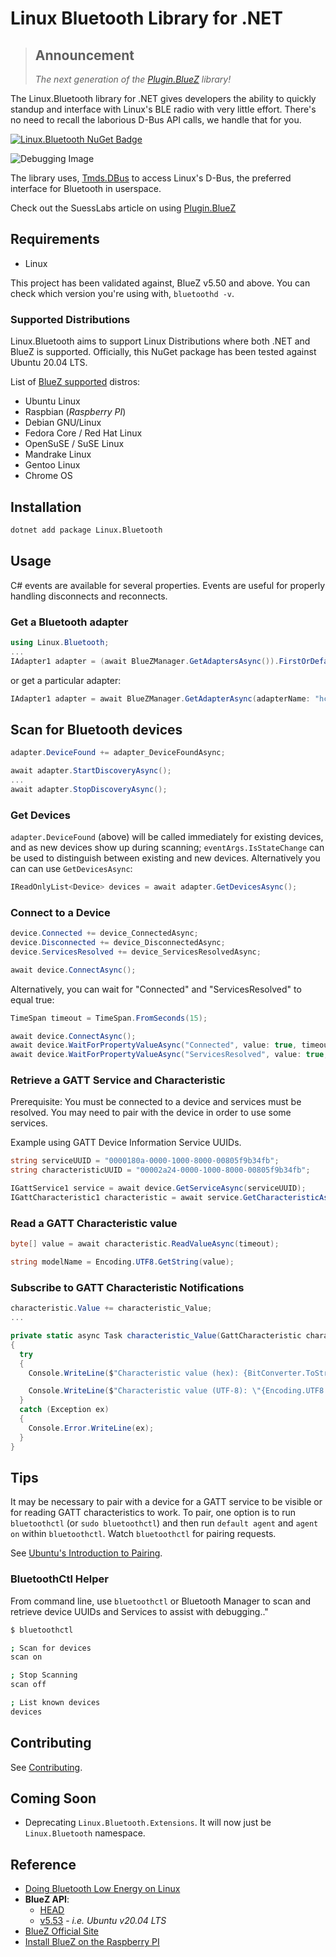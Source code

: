 # Linux Bluetooth Library for .NET

> ## Announcement
>
> _The next generation of the [Plugin.BlueZ](https://github.com/SuessLabs/Plugin.BlueZ) library!_

The Linux.Bluetooth library for .NET gives developers the ability to quickly standup and interface with Linux's BLE radio with very little effort. There's no need to recall the laborious D-Bus API calls, we handle that for you.

[![Linux.Bluetooth NuGet Badge](https://buildstats.info/nuget/Linux.Bluetooth?dWidth=70&includePreReleases=true)](https://www.nuget.org/packages/Linux.Bluetooth/)

![Debugging Image](https://github.com/SuessLabs/Linux.Bluetooth/blob/master/docs/Adapter%20-%20ObjectPath%20Contents.png)

The library uses, [Tmds.DBus](https://github.com/tmds/Tmds.DBus) to access Linux's D-Bus, the preferred interface for Bluetooth in userspace.

Check out the SuessLabs article on using [Plugin.BlueZ](https://suesslabs.com/csharp/net-and-linux-bluetooth/)

## Requirements

* Linux

This project has been validated against, BlueZ v5.50 and above. You can check which version you're using with, `bluetoothd -v`.

### Supported Distributions

Linux.Bluetooth aims to support Linux Distributions where both .NET and BlueZ is supported. Officially, this NuGet package has been tested against Ubuntu 20.04 LTS.

List of [BlueZ supported](http://www.bluez.org/about/) distros:

* Ubuntu Linux
* Raspbian (_Raspberry PI_)
* Debian GNU/Linux
* Fedora Core / Red Hat Linux
* OpenSuSE / SuSE Linux
* Mandrake Linux
* Gentoo Linux
* Chrome OS

## Installation

```bash
dotnet add package Linux.Bluetooth
```

## Usage

C# events are available for several properties. Events are useful for properly handling disconnects and reconnects.

### Get a Bluetooth adapter

```C#
using Linux.Bluetooth;
...
IAdapter1 adapter = (await BlueZManager.GetAdaptersAsync()).FirstOrDefault();
```

or get a particular adapter:

```C#
IAdapter1 adapter = await BlueZManager.GetAdapterAsync(adapterName: "hci0");
```

## Scan for Bluetooth devices

```C#
adapter.DeviceFound += adapter_DeviceFoundAsync;

await adapter.StartDiscoveryAsync();
...
await adapter.StopDiscoveryAsync();
```

### Get Devices

`adapter.DeviceFound` (above) will be called immediately for existing devices, and as new devices show up during scanning; `eventArgs.IsStateChange` can be used to distinguish between existing and new devices. Alternatively you can can use `GetDevicesAsync`:

```C#
IReadOnlyList<Device> devices = await adapter.GetDevicesAsync();
```

### Connect to a Device

```C#
device.Connected += device_ConnectedAsync;
device.Disconnected += device_DisconnectedAsync;
device.ServicesResolved += device_ServicesResolvedAsync;

await device.ConnectAsync();
```

Alternatively, you can wait for "Connected" and "ServicesResolved" to equal true:

```C#
TimeSpan timeout = TimeSpan.FromSeconds(15);

await device.ConnectAsync();
await device.WaitForPropertyValueAsync("Connected", value: true, timeout);
await device.WaitForPropertyValueAsync("ServicesResolved", value: true, timeout);
```

### Retrieve a GATT Service and Characteristic

Prerequisite: You must be connected to a device and services must be resolved. You may need to pair with the device in order to use some services.

Example using GATT Device Information Service UUIDs.

```C#
string serviceUUID = "0000180a-0000-1000-8000-00805f9b34fb";
string characteristicUUID = "00002a24-0000-1000-8000-00805f9b34fb";

IGattService1 service = await device.GetServiceAsync(serviceUUID);
IGattCharacteristic1 characteristic = await service.GetCharacteristicAsync(characteristicUUID);
```

### Read a GATT Characteristic value

```C#
byte[] value = await characteristic.ReadValueAsync(timeout);

string modelName = Encoding.UTF8.GetString(value);
```

### Subscribe to GATT Characteristic Notifications

```C#
characteristic.Value += characteristic_Value;
...

private static async Task characteristic_Value(GattCharacteristic characteristic, GattCharacteristicValueEventArgs e)
{
  try
  {
    Console.WriteLine($"Characteristic value (hex): {BitConverter.ToString(e.Value)}");

    Console.WriteLine($"Characteristic value (UTF-8): \"{Encoding.UTF8.GetString(e.Value)}\"");
  }
  catch (Exception ex)
  {
    Console.Error.WriteLine(ex);
  }
}
```

## Tips

It may be necessary to pair with a device for a GATT service to be visible or for reading GATT characteristics to work. To pair, one option is to run `bluetoothctl` (or `sudo bluetoothctl`)
and then run `default agent` and `agent on` within `bluetoothctl`. Watch `bluetoothctl` for pairing requests.

See [Ubuntu's Introduction to Pairing](https://core.docs.ubuntu.com/en/stacks/bluetooth/bluez/docs/reference/pairing/introduction).

### BluetoothCtl Helper

From command line, use `bluetoothctl` or Bluetooth Manager to scan and retrieve device UUIDs and Services to assist with debugging.."

```bash
$ bluetoothctl

; Scan for devices
scan on

; Stop Scanning
scan off

; List known devices
devices
```

## Contributing

See [Contributing](./github/CONTRIBUTING.md).

## Coming Soon

* Deprecating `Linux.Bluetooth.Extensions`. It will now just be `Linux.Bluetooth` namespace.

## Reference

* [Doing Bluetooth Low Energy on Linux](https://elinux.org/images/3/32/Doing_Bluetooth_Low_Energy_on_Linux.pdf)
* **BlueZ API**:
  * [HEAD](https://git.kernel.org/pub/scm/bluetooth/bluez.git/tree/doc)
  * [v5.53](https://git.kernel.org/pub/scm/bluetooth/bluez.git/tree/doc?h=5.53) - _i.e. Ubuntu v20.04 LTS_
* [BlueZ Official Site](http://www.bluez.org/)
* [Install BlueZ on the Raspberry PI](https://learn.adafruit.com/install-bluez-on-the-raspberry-pi/overview)
